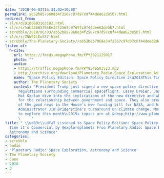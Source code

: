 ```yaml
---
date: "2018-06-03T16:31:02+10:00"
permalink: ab52b857968e34f2567c97d97c0f44dee62de5b7.html
redirect_from:
- sl/n/d20180603163102.html
- sl/n/s/hab52b857968e34f2567c97d97c0f44dee62de5b7.html
- scrobble/2018/06/03/ab52b857968e34f2567c97d97c0f44dee62de5b7.html
- sl/n/s/ZNW62iEuS87.html
- scrobble/The-Planetary-Society//ab52b857968e34f2567c97d97c0f44dee62de5b7.html
listen-of:
  h-cite:
    url: https://feeds.megaphone.fm/PPY3921129017
    photo: ""
    audio:
    - https://traffic.megaphone.fm/PPY9546583523.mp3
    - http://archive.org/download/Planetary_Radio_Space_Exploration_Astronomy_and_Science-Podcast-by-The_Planetary_Society/Space_Policy_Edition_Space_Policy_Directive_2This_Time_its_Commercial.mp3
    name: "Space Policy Edition: Space Policy Directive 2\u2014This Time it's Commercial"
    author: The Planetary Society
    content: "President Trump just signed a new space policy directive targeting the
      regulations surrounding commercial spaceflight. Casey Dreier, Jason Davis and
      Mat Kaplan dive into the implications of the new directive and what it means
      for the relationship between government and space. They also break down all
      of the good news in the House's new funding bill for NASA, and highlight NASA
      Administrator Jim Bridenstine's turnaround on climate change. More resources
      to explore this month\u2019s topics are at &nbsp;http://www.planetary.org/multimedia/planetary-radio/show/2018/space-policy-edition-26.html\n
      \     "
title: " \\ud83c\\udfa7 Listened to Space Policy Edition: Space Policy Directive 2\u2014This
  Time it's Commercial by @exploreplanets From Planetary Radio: Space Exploration,
  Astronomy and Science"
categories:
- scrobble
- audio
- 'Planetary Radio: Space Exploration, Astronomy and Science'
- The Planetary Society
- June
- 2018
- 3
---
```

